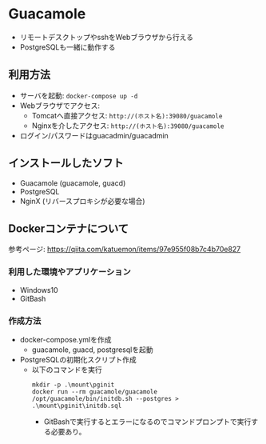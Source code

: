 # Guacamole
- リモートデスクトップやsshをWebブラウザから行える
- PostgreSQLも一緒に動作する

## 利用方法
- サーバを起動: `docker-compose up -d`
- Webブラウザでアクセス:
    - Tomcatへ直接アクセス:  `http://(ホスト名):39080/guacamole`
    - Nginxを介したアクセス:  `http://(ホスト名):39080/guacamole`
- ログイン/パスワードはguacadmin/guacadmin

## インストールしたソフト
- Guacamole (guacamole, guacd)
- PostgreSQL
- NginX (リバースプロキシが必要な場合)

## Dockerコンテナについて
参考ページ: https://qiita.com/katuemon/items/97e955f08b7c4b70e827
### 利用した環境やアプリケーション
- Windows10
- GitBash
### 作成方法
- docker-compose.ymlを作成
    - guacamole, guacd, postgresqlを起動
- PostgreSQLの初期化スクリプト作成
    - 以下のコマンドを実行 
        ```
        mkdir -p .\mount\pginit
        docker run --rm guacamole/guacamole /opt/guacamole/bin/initdb.sh --postgres > .\mount\pginit\initdb.sql
        ```
        - GitBashで実行するとエラーになるのでコマンドプロンプトで実行する必要あり。
